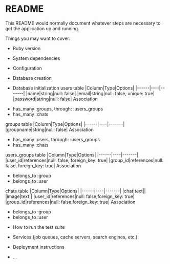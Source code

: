 # README

This README would normally document whatever steps are necessary to get the
application up and running.

Things you may want to cover:

* Ruby version

* System dependencies

* Configuration

* Database creation

* Database initialization
users table
|Column|Type|Options|
|------|----|-------|
|name|string|null: false|
|email|string|null: false, unique: true|
|password|string|null: false|
  Association
- has_many :groups, through: :users_groups
- has_many :chats

groups table
|Column|Type|Options|
|------|----|-------|
|groupname|string|null: false|
  Association
- has_many :users, through: :users_groups
- has_many :chats

users_groups table
|Column|Type|Options|
|------|----|-------|
|user_id|references|null: false, foreign_key: true|
|group_id|references|null: false, foreign_key: true|
  Association
- belongs_to :group
- belongs_to :user

chats table
|Column|Type|Options|
|------|----|-------|
|chat|text||
|image|text||
|user_id|references|null: false,foreign_key: true|
|group_id|references|null: false,foreign_key: true|
  Association
- belongs_to :group
- belongs_to :user

* How to run the test suite

* Services (job queues, cache servers, search engines, etc.)

* Deployment instructions

* ...
